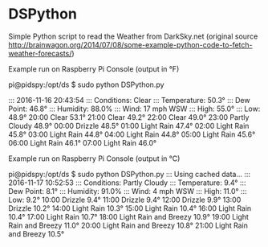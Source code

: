 # DSPython
Simple Python script to read the Weather from DarkSky.net (original source http://brainwagon.org/2014/07/08/some-example-python-code-to-fetch-weather-forecasts/)

Example run on Raspberry Pi Console (output in °F)

pi@pidspy:/opt/ds $ sudo python DSPython.py

::: 2016-11-16 20:43:54
::: Conditions: Clear
::: Temperature: 50.3°
::: Dew Point: 46.8°
::: Humidity: 88.0%
::: Wind: 17 mph WSW
::: High: 55.0°
::: Low: 48.9°
        20:00 Clear 53.1°
        21:00 Clear 49.2°
        22:00 Clear 49.0°
        23:00 Partly Cloudy 48.9°
        00:00 Drizzle 48.5°
        01:00 Light Rain 47.4°
        02:00 Light Rain 45.8°
        03:00 Light Rain 44.8°
        04:00 Light Rain 44.8°
        05:00 Light Rain 45.6°
        06:00 Light Rain 46.1°
        07:00 Light Rain 46.0°


Example run on Raspberry Pi Console (output in °C)

pi@pidspy:/opt/ds $ sudo python DSPython.py
::: Using cached data...
::: 2016-11-17 10:52:53
::: Conditions: Partly Cloudy
::: Temperature: 9.4°
::: Dew Point: 8.1°
::: Humidity: 91.0%
::: Wind: 4 mph WSW
::: High: 11.0°
::: Low: 9.2°
	10:00 Drizzle 9.4°
	11:00 Drizzle 9.4°
	12:00 Drizzle 9.9°
	13:00 Drizzle 10.2°
	14:00 Light Rain 10.3°
	15:00 Light Rain 10.4°
	16:00 Light Rain 10.4°
	17:00 Light Rain 10.7°
	18:00 Light Rain and Breezy 10.9°
	19:00 Light Rain and Breezy 11.0°
	20:00 Light Rain and Breezy 10.8°
	21:00 Light Rain and Breezy 10.5°








